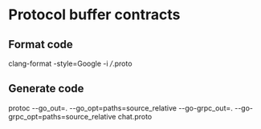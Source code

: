 # Protocol buffer contracts

## Format code
clang-format -style=Google -i */*.proto

## Generate code
protoc --go_out=. --go_opt=paths=source_relative  --go-grpc_out=. --go-grpc_opt=paths=source_relative chat.proto
